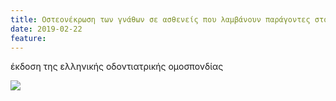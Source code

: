 ```yaml
---
title: Οστεονέκρωση των γνάθων σε ασθενείς που λαμβάνουν παράγοντες στόχευσης των οστών ή/και άλλες βιολογικές θεραπείες
date: 2019-02-22
feature: 
---
```

έκδοση της ελληνικής οδοντιατρικής ομοσπονδίας

<a href="{{site.baseurl}}/files/docs/news-2019-02-22-osteo.pdf">
<img src="{{site.baseurl}}/files/docs/news-2019-02-22-osteo.jpg"  class="img-fluid w-25 p-3"></a>
